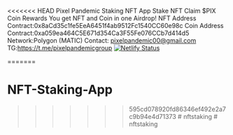 <<<<<<< HEAD
Pixel Pandemic Staking NFT App
Stake NFT Claim $PIX Coin Rewards
You get NFT and Coin in one Airdrop! 
NFT Address Contract:0x8aCd35c1fe5EeA6451f4ab9512Fc1540CC60e98c
Coin Address Contract:0xa059ea464C5E671d354Ca3F55Fe076CCb7d414d5 
Network:Polygon (MATIC)
Contact: pixelpandemic00@gmail.com
TG:https://t.me/pixelpandemicgroup
[![Netlify Status](https://api.netlify.com/api/v1/badges/016a46a4-648f-4a4f-91bd-60fbcb93768e/deploy-status)](https://app.netlify.com/sites/ppnftstaking/deploys)

=======
# NFT-Staking-App
>>>>>>> 595cd078920fd86346ef492e2a7c9b94e4d71373
#   n f t s t a k i n g  
 #   n f t s t a k i n g  
 